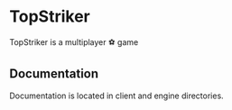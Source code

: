 # TopStriker

TopStriker is a multiplayer ⚽️ game

## Documentation

Documentation is located in client and engine directories.

